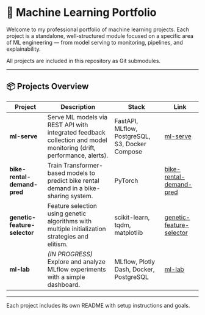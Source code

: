 # 🧠 Machine Learning Portfolio

Welcome to my professional portfolio of machine learning projects. Each project is a standalone, well-structured module focused on a specific area of ML engineering — from model serving to monitoring, pipelines, and explainability.

All projects are included in this repository as Git submodules.

---

## 📦 Projects Overview

| Project | Description | Stack | Link |
|---------|-------------|-------|------|
| **ml-serve** | Serve ML models via REST API with integrated feedback collection and model monitoring (drift, performance, alerts). | FastAPI, MLflow, PostgreSQL, S3, Docker Compose | [ml-serve](./ml-serve) |
| **bike-rental-demand-pred** | Train Transformer-based models to predict bike rental demand in a bike-sharing system. | PyTorch| [bike-rental-demand-pred](./bike-rental-demand-pred) |
| **genetic-feature-selector** | Feature selection using genetic algorithms with multiple initialization strategies and elitism. | scikit-learn, tqdm, matplotlib | [genetic-feature-selector](./genetic-feature-selector) |
| **ml-lab** | *(IN PROGRESS)* Explore and analyze MLflow experiments with a simple dashboard. | MLflow, Plotly Dash, Docker, PostgreSQL | [ml-lab](./ml-lab) |

---

Each project includes its own README with setup instructions and goals.
